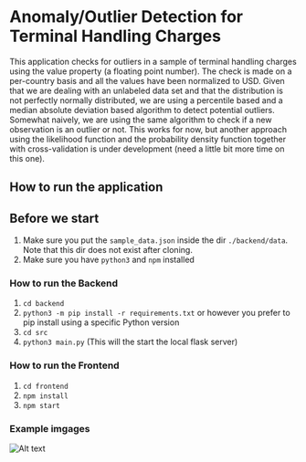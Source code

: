 # Anomaly/Outlier Detection for Terminal Handling Charges

This application checks for outliers in a sample of terminal handling charges using the value property (a floating point number). The check is made on a per-country basis and all the values have been normalized to USD. Given that we are dealing with an unlabeled data set and that the distribution is not perfectly normally distributed, we are using a percentile based and a median absolute deviation based algorithm to detect potential outliers. Somewhat naively, we are using the same algorithm to check if a new observation is an outlier or not. This works for now, but another approach using the likelihood function and the probability density function together with cross-validation is under development (need a little bit more time on this one).

## How to run the application

## Before we start
1.  Make sure you put the `sample_data.json` inside the dir `./backend/data`. Note that this dir does not exist after cloning.
2.  Make sure you have `python3` and `npm` installed

### How to run the Backend
1.  `cd backend`
2.  `python3 -m pip install -r requirements.txt` or however you prefer to pip install using a specific Python version
3.  `cd src`
4.  `python3 main.py` (This will the start the local flask server)

### How to run the Frontend
1.  `cd frontend`
2.  `npm install`
3.  `npm start`

### Example imgages
![Alt text](/../graph-images/backend/img/cn_kde.png?raw=true "Optional Title")

